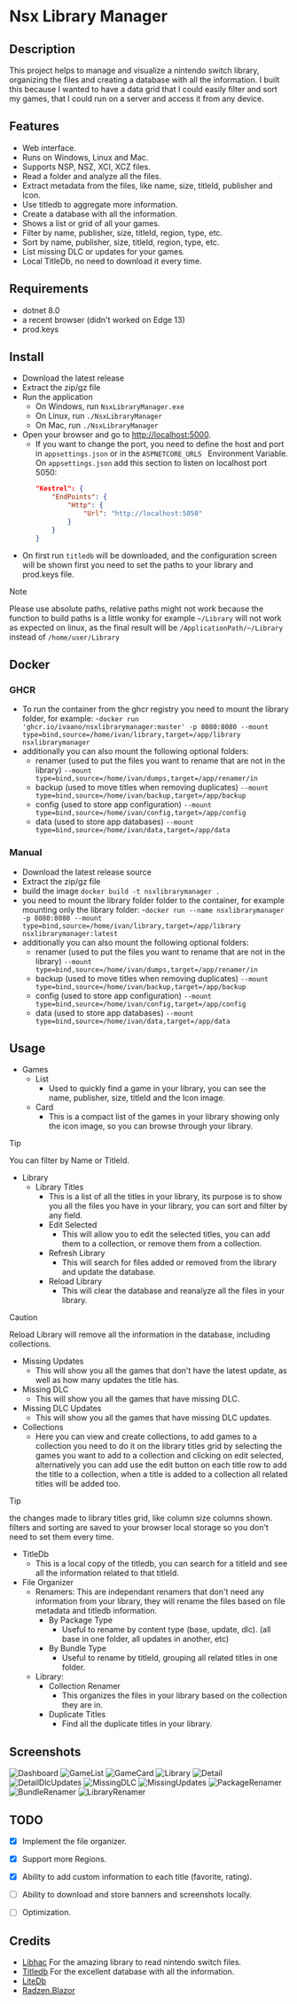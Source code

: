 ﻿# Nsx Library Manager

## Description
This project helps to manage and visualize a nintendo switch library, organizing the files and creating a database with all the information.
I built this because I wanted to have a data grid that I could easily filter and sort my games,
that I could run on a server and access it from any device.

## Features
- Web interface.
- Runs on Windows, Linux and Mac.
- Supports NSP, NSZ, XCI, XCZ files.
- Read a folder and analyze all the files.
- Extract metadata from the files, like name, size, titleId, publisher and Icon.
- Use titledb to aggregate more information.
- Create a database with all the information.
- Shows a list or grid of all your games.
- Filter by name, publisher, size, titleId, region, type, etc.
- Sort by name, publisher, size, titleId, region, type, etc.
- List missing DLC or updates for your games.
- Local TitleDb, no need to download it every time.

## Requirements
- dotnet 8.0
- a recent browser (didn't worked on Edge 13)
- prod.keys

## Install
- Download the latest release
- Extract the zip/gz file
- Run the application
  - On Windows, run `NsxLibraryManager.exe`
  - On Linux, run `./NsxLibraryManager`
  - On Mac, run `./NsxLibraryManager`
- Open your browser and go to [http://localhost:5000](http://localhost:5000).
  - If you want to change the port, you need to define the host and port in `appsettings.json` or in the `ASPNETCORE_URLS ` Environment Variable. On `appsettings.json` add this section to listen on localhost port 5050:
    ```json
    "Kestrel": {
        "EndPoints": {
            "Http": {
                "Url": "http://localhost:5050"
            }
        }
    }
    ```
- On first run `titledb` will be downloaded, and the configuration screen will be shown first you need to set the paths to your library and prod.keys file.

> [!NOTE]  
> Please use absolute paths, relative paths might not work because the function to build paths is a little wonky for example `~/Library` will not work as expected on linux, as the final result will be `/ApplicationPath/~/Library` instead of `/home/user/Library`

## Docker
### GHCR
- To run the container from the ghcr registry you need to mount the library folder, for example:
  -`docker run 'ghcr.io/ivaano/nsxlibrarymanager:master' -p 8080:8080 --mount type=bind,source=/home/ivan/library,target=/app/library nsxlibrarymanager`
- additionally you can also mount the following optional folders:
  - renamer (used to put the files you want to rename that are not in the library) `--mount type=bind,source=/home/ivan/dumps,target=/app/renamer/in`
  - backup (used to move titles when removing duplicates) `--mount type=bind,source=/home/ivan/backup,target=/app/backup`
  - config (used to store app configuration) `--mount type=bind,source=/home/ivan/config,target=/app/config`
  - data (used to store app databases) `--mount type=bind,source=/home/ivan/data,target=/app/data`

### Manual
- Download the latest release source
- Extract the zip/gz file
- build the image `docker build -t nsxlibrarymanager .`
- you need to mount the library folder folder to the container, for example mounting only the library folder:
  -`docker run --name nsxlibrarymanager -p 8080:8080 --mount type=bind,source=/home/ivan/library,target=/app/library nsxlibrarymanager:latest`
- additionally you can also mount the following optional folders:
  - renamer (used to put the files you want to rename that are not in the library) `--mount type=bind,source=/home/ivan/dumps,target=/app/renamer/in`
  - backup (used to move titles when removing duplicates) `--mount type=bind,source=/home/ivan/backup,target=/app/backup`
  - config (used to store app configuration) `--mount type=bind,source=/home/ivan/config,target=/app/config`
  - data (used to store app databases) `--mount type=bind,source=/home/ivan/data,target=/app/data`

 ## Usage
- Games
  - List
    - Used to quickly find a game in your library, you can see the name, publisher, size, titleId and the Icon image. 
  - Card
    - This is a compact list of the games in your library showing only the icon image, so you can browse through your library.
> [!TIP]
> You can filter by Name or TitleId.
- Library
  - Library Titles
    - This is a list of all the titles in your library, its purpose is to show you all the files you have in your library, you can sort and filter by any field.
    - Edit Selected
      - This will allow you to edit the selected titles, you can add them to a collection, or remove them from a collection.
    - Refresh Library
      - This will search for files added or removed from the library and update the database.
    - Reload Library
      - This will clear the database and reanalyze all the files in your library.
> [!CAUTION]
> Reload Library will remove all the information in the database, including collections.
  - Missing Updates
    - This will show you all the games that don't have the latest update, as well as how many updates the title has. 
  - Missing DLC
    - This will show you all the games that have missing DLC.
  - Missing DLC Updates
    - This will show you all the games that have missing DLC updates.
  - Collections
    - Here you can view and create collections, to add games to a collection you need to do it on the library titles grid by selecting the games you want to add to a collection and clicking on edit selected, alternatively you can add use the edit button on each title row to add the title to a collection, when a title is added to a collection all related titles will be added too.
> [!TIP]
> the changes made to library titles grid, like column size columns shown. filters and sorting are saved to your browser local storage so you don't need to set them every time.
- TitleDb
  - This is a local copy of the titledb, you can search for a titleId and see all the information related to that titleId.
- File Organizer
  - Renamers: This are independant renamers that don't need any information from your library, they will rename the files based on file metadata and titledb information.
    - By Package Type
      - Useful to rename by content type (base, update, dlc). (all base in one folder, all updates in another, etc)
    - By Bundle Type
      - Useful to rename by titleId, grouping all related titles in one folder.
  - Library: 
    - Collection Renamer
      - This organizes the files in your library based on the collection they are in.
    - Duplicate Titles
      - Find all the duplicate titles in your library.


## Screenshots
![Dashboard](./screenshots/dashboard.png)
![GameList](./screenshots/gamelist.png)
![GameCard](./screenshots/gamecard.png)
![Library](./screenshots/library.png)
![Detail](./screenshots/gamedetail.png)
![DetailDlcUpdates](./screenshots/gamedetail-2.png)
![MissingDLC](./screenshots/missingdlc.png)
![MissingUpdates](./screenshots/missingupdates.png)
![PackageRenamer](./screenshots/packagerenamer.png)
![BundleRenamer](./screenshots/bundlerenamer.png)
![LibraryRenamer](./screenshots/collectionrenamer.png)

## TODO
- [x] Implement the file organizer.
- [x] Support more Regions.
- [x] Ability to add custom information to each title (favorite, rating).
- [ ] Ability to download and store banners and screenshots locally.
- [ ] Optimization.


## Credits
- [Libhac](https://github.com/Thealexbarney/LibHac) For the amazing library to read nintendo switch files.
- [Titledb](https://github.com/blawar/titledb) For the excellent database with all the information.
- [LiteDb](https://www.litedb.org) 
- [Radzen.Blazor](https://github.com/radzenhq/radzen-blazor)
